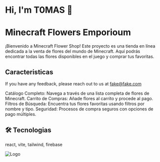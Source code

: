 
# Hi, I'm T0MAS 👋


# Minecraft Flowers Emporioum

¡Bienvenido a Minecraft Flower Shop! Este proyecto es una tienda en línea dedicada a la venta de flores del mundo de Minecraft. Aquí podrás encontrar todas las flores disponibles en el juego y comprar tus favoritas.


## Caracteristicas

If you have any feedback, please reach out to us at fake@fake.com

Catálogo Completo: Navega a través de una lista completa de flores de Minecraft.
Carrito de Compras: Añade flores al carrito y procede al pago.
Filtros de Búsqueda: Encuentra tus flores favoritas usando filtros por nombre y tipo.
Seguridad: Procesos de compra seguros con opciones de pago múltiples.
## 🛠 Tecnologias
react, vite, tailwind, firebase


![Logo](https://i.imgur.com/offRE19.png)

